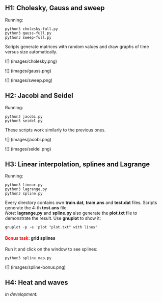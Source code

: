 ## H1: Cholesky, Gauss and sweep
Running:
```
python3 cholesky-full.py
python3 gauss-full.py
python3 sweep-full.py
```
Scripts generate matrices with random values and draw graphs of time versus size automatically.

![]
(images/cholesky.png)

![]
(images/gauss.png)

![]
(images/sweep.png)

## H2: Jacobi and Seidel
Running:
```
python3 jacobi.py
python3 seidel.py
```
These scripts work similarly to the previous ones.

![]
(images/jacobi.png)

![]
(images/seidel.png)

## H3: Linear interpolation, splines and Lagrange
Running:
```
python3 linear.py
python3 lagrange.py
python3 spline.py
```
Every directory contains own **train.dat**, **train.ans** and **test.dat** files. Scripts generate the 4-th **test.ans** file. <br>
*Note*: **lagrange.py** and **spline.py** also generate the **plot.txt** file to demonstrate the result. Use **gnuplot** to show it:
```
gnuplot -p -e 'plot "plot.txt" with lines'
```
#### <span style="color:red">Bonus task</span>: grid splines
Run it and click on the window to see splines:
```
python3 spline_map.py
```
![]
(images/spline-bonus.png)

## H4: Heat and waves
*In development.*

